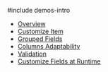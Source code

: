 #include demos-intro

- [Overview](https://js.devexpress.com/Demos/WidgetsGallery/Demo/Form/Overview/)
- [Customize Item](https://js.devexpress.com/Demos/WidgetsGallery/Demo/Form/CustomizeItem/)
- [Grouped Fields](https://js.devexpress.com/Demos/WidgetsGallery/Demo/Form/GroupedFields/)
- [Columns Adaptability](https://js.devexpress.com/Demos/WidgetsGallery/Demo/Form/ColumnsAdaptability/)
- [Validation](https://js.devexpress.com/Demos/WidgetsGallery/Demo/Form/Validation/)
- [Customize Fields at Runtime](https://js.devexpress.com/Demos/WidgetsGallery/Demo/Form/UpdateItemsDynamically/)